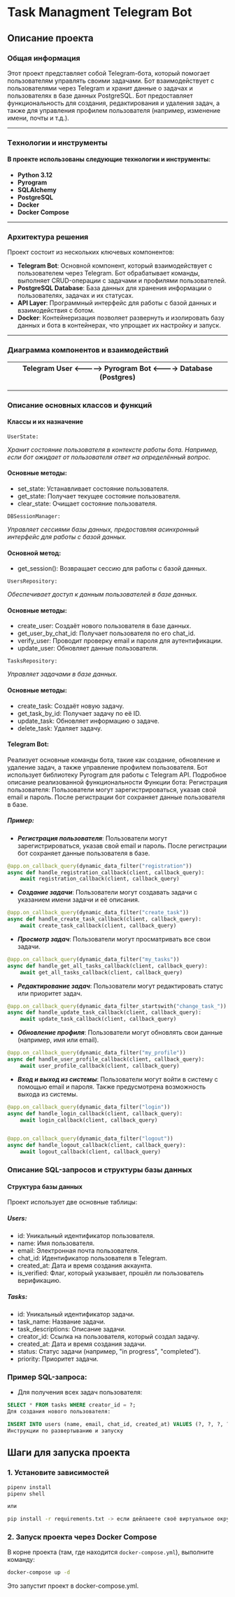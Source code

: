 # Task Managment Telegram Bot

## Описание проекта
### Общая информация
Этот проект представляет собой Telegram-бота, который помогает пользователям управлять своими задачами. Бот взаимодействует с пользователями через Telegram и хранит данные о задачах и пользователях в базе данных PostgreSQL. Бот предоставляет функциональность для создания, редактирования и удаления задач, а также для управления профилем пользователя (например, изменение имени, почты и т.д.).
_____
### Tехнологии и инструменты
#### В проекте использованы следующие технологии и инструменты:

- <b>Python 3.12</b>
- <b>Pyrogram</b>
- <b>SQLAlchemy</b>
- <b>PostgreSQL</b>
- <b>Docker</b>
- <b>Docker Compose</b>
_____
### Архитектура решения
Проект состоит из нескольких ключевых компонентов:

- **Telegram Bot**: Основной компонент, который взаимодействует с пользователем через Telegram. Бот обрабатывает команды, выполняет CRUD-операции с задачами и профилями пользователей.
- **PostgreSQL Database**: База данных для хранения информации о пользователях, задачах и их статусах.
- **API Layer**: Программный интерфейс для работы с базой данных и взаимодействия с ботом.
- **Docker**: Контейнеризация позволяет развернуть и изолировать базу данных и бота в контейнерах, что упрощает их настройку и запуск.
_____
### Диаграмма компонентов и взаимодействий


| Telegram User  <-----> Pyrogram Bot <----> Database (Postgres) |
|----------------------------------------------------------------|

____
### Описание основных классов и функций

#### Классы и их назначение
````
UserState:
````
*Хранит состояние пользователя в контексте работы бота. Например, если бот ожидает от пользователя ответ на определённый вопрос.*

#### Основные методы:
- set_state: Устанавливает состояние пользователя.
- get_state: Получает текущее состояние пользователя.
- clear_state: Очищает состояние пользователя.
````
DBSessionManager:
````
*Управляет сессиями базы данных, предоставляя асинхронный интерфейс для работы с базой данных.*

#### Основной метод:
- get_session(): Возвращает сессию для работы с базой данных.
````
UsersRepository:
````
*Обеспечивает доступ к данным пользователей в базе данных.*

#### Основные методы:
- create_user: Создаёт нового пользователя в базе данных.
- get_user_by_chat_id: Получает пользователя по его chat_id.
- verify_user: Проводит проверку email и пароля для аутентификации.
- update_user: Обновляет данные пользователя.
````
TasksRepository:
````
*Управляет задачами в базе данных.*
#### Основные методы:
- create_task: Создаёт новую задачу.
- get_task_by_id: Получает задачу по её ID.
- update_task: Обновляет информацию о задаче.
- delete_task: Удаляет задачу.


#### Telegram Bot:

Реализует основные команды бота, такие как создание, обновление и удаление задач, а также управление профилем пользователя.
Бот использует библиотеку Pyrogram для работы с Telegram API.
Подробное описание реализованной функциональности
Функции бота:
Регистрация пользователя: Пользователи могут зарегистрироваться, указав свой email и пароль. После регистрации бот сохраняет данные пользователя в базе.

##### Пример:

- ***Регистрация пользователя***: Пользователи могут зарегистрироваться, указав свой email и пароль. После регистрации бот сохраняет данные пользователя в базе.
````python
@app.on_callback_query(dynamic_data_filter("registration"))
async def handle_registration_callback(client, callback_query):
    await registration_callback(client, callback_query)
````

- ***Создание задачи***: Пользователи могут создавать задачи с указанием имени задачи и её описания.

````python
@app.on_callback_query(dynamic_data_filter("create_task"))
async def handle_create_task_callback(client, callback_query):
    await create_task_callback(client, callback_query)
````
- ***Просмотр задач***: Пользователи могут просматривать все свои задачи.

````python
@app.on_callback_query(dynamic_data_filter("my_tasks"))
async def handle_get_all_tasks_callback(client, callback_query):
    await get_all_tasks_callback(client, callback_query)
````

- ***Редактирование задач***: Пользователи могут редактировать статус или приоритет задач.

````python
@app.on_callback_query(dynamic_data_filter_startswith("change_task_"))
async def handle_update_task_callback(client, callback_query):
    await update_task_callback(client, callback_query)
````
- ***Обновление профиля***: Пользователи могут обновлять свои данные (например, имя или email).

````python
@app.on_callback_query(dynamic_data_filter("my_profile"))
async def handle_user_profile_callback(client, callback_query):
    await user_profile_callback(client, callback_query)
````

- ***Вход и выход из системы***: Пользователи могут войти в систему с помощью email и пароля. Также предусмотрена возможность выхода из системы.

````python
@app.on_callback_query(dynamic_data_filter("login"))
async def handle_login_callback(client, callback_query):
    await login_callback(client, callback_query)


@app.on_callback_query(dynamic_data_filter("logout"))
async def handle_logout_callback(client, callback_query):
    await logout_callback(client, callback_query)
````

### Описание SQL-запросов и структуры базы данных
#### Структура базы данных
Проект использует две основные таблицы:

##### Users:

- id: Уникальный идентификатор пользователя.
- name: Имя пользователя.
- email: Электронная почта пользователя.
- chat_id: Идентификатор пользователя в Telegram.
- created_at: Дата и время создания аккаунта.
- is_verified: Флаг, который указывает, прошёл ли пользователь верификацию.

##### Tasks:

- id: Уникальный идентификатор задачи.
- task_name: Название задачи.
- task_descriptions: Описание задачи.
- creator_id: Ссылка на пользователя, который создал задачу.
- created_at: Дата и время создания задачи.
- status: Статус задачи (например, "in progress", "completed").
- priority: Приоритет задачи.

### Пример SQL-запроса:
- Для получения всех задач пользователя:

````sql
SELECT * FROM tasks WHERE creator_id = ?;
Для создания нового пользователя:
````
````sql
INSERT INTO users (name, email, chat_id, created_at) VALUES (?, ?, ?, ?);
Инструкции по развертыванию и запуску
````

## Шаги для запуска проекта

### 1. Установите зависимостей

```bash
pipenv install
pipenv shell 

или 

pip install -r requirements.txt -> если дейлаеете своё виртуальное окружение 
```

### 2. Запуск проекта через Docker Compose

В корне проекта (там, где находится `docker-compose.yml`), выполните команду:

```bash
docker-compose up -d
```
Это запустит проект в docker-compose.yml.
